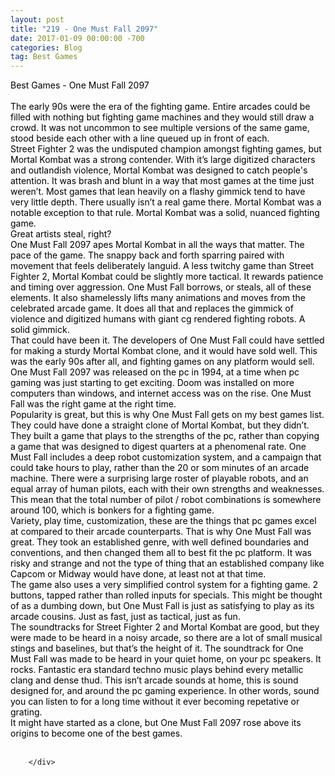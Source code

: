 ```yaml
---
layout: post
title: "219 - One Must Fall 2097"
date: 2017-01-09 00:00:00 -700
categories: Blog
tag: Best Games
---
```


<div class="blog-content">
				<div class="paragraph"><span><span style="color:rgb(0, 0, 0)">Best Games - One Must Fall 2097</span></span><br><span></span><br><span><span style="color:rgb(0, 0, 0)">The early 90s were the era of the fighting game. Entire arcades could be filled with nothing but fighting game machines and they would still draw a crowd. It was not uncommon to see multiple versions of the same game, stood beside each other with a line queued up in front of each. </span></span><br><span></span><span><span style="color:rgb(0, 0, 0)">Street Fighter 2 was the undisputed champion amongst fighting games, but Mortal Kombat was a strong contender. With it&rsquo;s large digitized characters and outlandish violence, Mortal Kombat was designed to catch people's attention. It was brash and blunt in a way that most games at the time just weren&rsquo;t. Most games that lean heavily on a flashy gimmick tend to have very little depth. There usually isn&rsquo;t a real game there. Mortal Kombat was a notable exception to that rule. Mortal Kombat was a solid, nuanced fighting game. </span></span><br><span></span><span><span style="color:rgb(0, 0, 0)">Great artists steal, right?</span></span><br><span></span><span><span style="color:rgb(0, 0, 0)">One Must Fall 2097 apes Mortal Kombat in all the ways that matter. The pace of the game. The snappy back and forth sparring paired with movement that feels deliberately languid. A less twitchy game than Street Fighter 2, Mortal Kombat could be slightly more tactical. It rewards patience and timing over aggression. One Must Fall borrows, or steals, all of these elements. It also shamelessly lifts many animations and moves from the celebrated arcade game. It does all that and replaces the gimmick of violence and digitized humans with giant cg rendered fighting robots. A solid gimmick. </span></span><br><span></span><span><span style="color:rgb(0, 0, 0)">That could have been it. The developers of One Must Fall could have settled for making a sturdy Mortal Kombat clone, and it would have sold well. This was the early 90s after all, and fighting games on any platform would sell. One Must Fall 2097 was released on the pc in 1994, at a time when pc gaming was just starting to get exciting. Doom was installed on more computers than windows, and internet access was on the rise. One Must Fall was the right game at the right time. </span></span><br><span></span><span><span style="color:rgb(0, 0, 0)">Popularity is great, but this is why One Must Fall gets on my best games list. They could have done a straight clone of Mortal Kombat, but they didn&rsquo;t. They built a game that plays to the strengths of the pc, rather than copying a game that was designed to digest quarters at a phenomenal rate. One Must Fall includes a deep robot customization system, and a campaign that could take hours to play, rather than the 20 or som minutes of an arcade machine. There were a surprising large roster of playable robots, and an equal array of human pilots, each with their own strengths and weaknesses. This mean that the total number of pilot / robot combinations is somewhere around 100, which is bonkers for a fighting game. </span></span><br><span></span><span><span style="color:rgb(0, 0, 0)">Variety, play time, customization, these are the things that pc games excel at compared to their arcade counterparts. That is why One Must Fall was great. They took an established genre, with well defined boundaries and conventions, and then changed them all to best fit the pc platform. It was risky and strange and not the type of thing that an established company like Capcom or Midway would have done, at least not at that time. </span></span><br><span></span><span><span style="color:rgb(0, 0, 0)">The game also uses a very simplified control system for a fighting game. 2 buttons, tapped rather than rolled inputs for specials. This might be thought of as a dumbing down, but One Must Fall is just as satisfying to play as its arcade cousins. Just as fast, just as tactical, just as fun.</span></span><br><span></span><span><span style="color:rgb(0, 0, 0)">The soundtracks for Street Fighter 2 and Mortal Kombat are good, but they were made to be heard in a noisy arcade, so there are a lot of small musical stings and baselines, but that&rsquo;s the height of it. The soundtrack for One Must Fall was made to be heard in your quiet home, on your pc speakers. It rocks. Fantastic era standard techno music plays behind every metallic clang and dense thud. This isn&rsquo;t arcade sounds at home, this is sound designed for, and around the pc gaming experience. In other words, sound you can listen to for a long time without it ever becoming repetative or grating.&nbsp;</span></span><br><span></span><span><span style="color:rgb(0, 0, 0)">It might have started as a clone, but One Must Fall 2097 rose above its origins to become one of the best games.</span></span><br><span></span><br></div>

		</div>
        